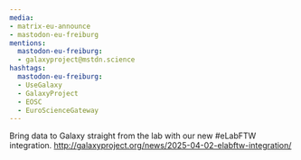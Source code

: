 ```yaml
---
media:
- matrix-eu-announce
- mastodon-eu-freiburg
mentions:
  mastodon-eu-freiburg:
  - galaxyproject@mstdn.science
hashtags:
  mastodon-eu-freiburg:
  - UseGalaxy
  - GalaxyProject
  - EOSC
  - EuroScienceGateway
---
```

Bring data to Galaxy straight from the lab with our new #eLabFTW integration.
http://galaxyproject.org/news/2025-04-02-elabftw-integration/
